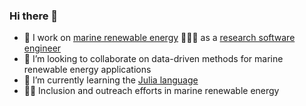 ### Hi there 👋
- 🔭 I work on [marine renewable energy](https://openei.org/wiki/PRIMRE/MRE_Basics/Wave_Energy) 🌊🌊🌊 as a [research software engineer](https://us-rse.org/)
- 👯 I’m looking to collaborate on data-driven methods for marine renewable energy applications
- 🌱 I’m currently learning the [Julia language](https://julialang.org/)
- 👏🏾 Inclusion and outreach efforts in marine renewable energy
<!--
**cmichelenstrofer/cmichelenstrofer** is a ✨ _special_ ✨ repository because its `README.md` (this file) appears on your GitHub profile.

Here are some ideas to get you started:

- 🔭 I’m currently working on ...
- 🌱 I’m currently learning ...
- 👯 I’m looking to collaborate on ...
- 🤔 I’m looking for help with ...
- 💬 Ask me about ...
- 📫 How to reach me: ...
- 😄 Pronouns: ...
- ⚡ Fun fact: ...
-->
